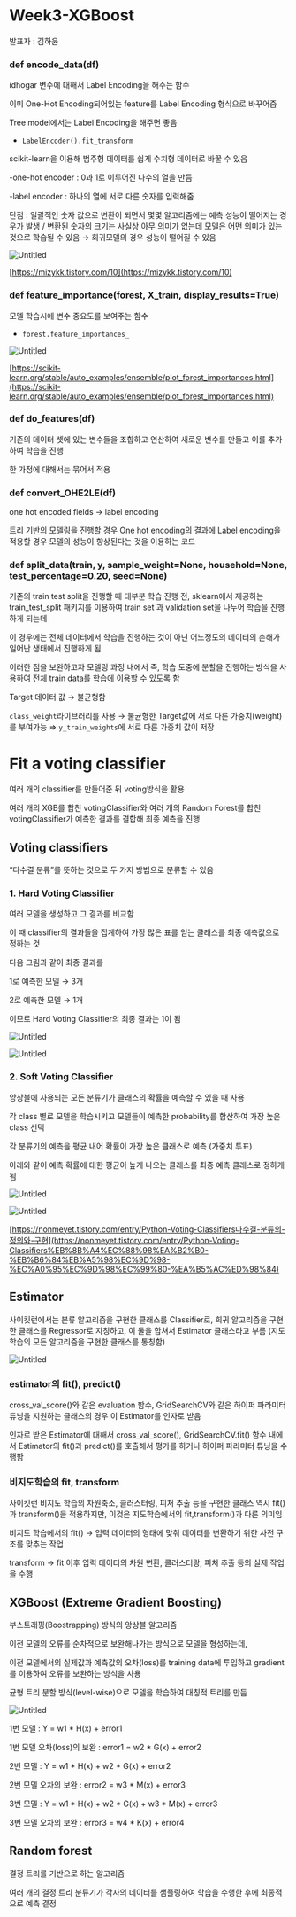 # Week3-XGBoost
발표자 : 김하윤

### def encode_data(df)

idhogar 변수에 대해서 Label Encoding을 해주는 함수

이미 One-Hot Encoding되어있는 feature를 Label Encoding 형식으로 바꾸어줌

Tree model에서는 Label Encoding을 해주면 좋음

- `LabelEncoder().fit_transform`

scikit-learn을 이용해 범주형 데이터를 쉽게 수치형 데이터로 바꿀 수 있음

-one-hot encoder : 0과 1로 이루어진 다수의 열을 만듬

-label encoder : 하나의 열에 서로 다른 숫자를 입력해줌

단점 : 일괄적인 숫자 값으로 변환이 되면서 몇몇 알고리즘에는 예측 성능이 떨어지는 경우가 발생 / 변환된 숫자의 크기는 사실상 아무 의미가 없는데 모델은 어떤 의미가 있는 것으로 학습될 수 있음 → 회귀모델의 경우 성능이 떨어질 수 있음

![Untitled](https://s3-us-west-2.amazonaws.com/secure.notion-static.com/c74b4a43-54ec-4d2d-af41-7f1b85ab9916/Untitled.png)

[https://mizykk.tistory.com/10](https://mizykk.tistory.com/10)

### def feature_importance(forest, X_train, display_results=True)

모델 학습시에 변수 중요도를 보여주는 함수

- `forest.feature_importances_`

![Untitled](https://s3-us-west-2.amazonaws.com/secure.notion-static.com/c2a56fc7-387f-4538-adae-311eaf43c474/Untitled.png)

[https://scikit-learn.org/stable/auto_examples/ensemble/plot_forest_importances.html](https://scikit-learn.org/stable/auto_examples/ensemble/plot_forest_importances.html)

### def do_features(df)

기존의 데이터 셋에 있는 변수들을 조합하고 연산하여 새로운 변수를 만들고 이를 추가하여 학습을 진행

한 가정에 대해서는 묶어서 적용

### def convert_OHE2LE(df)

one hot encoded fields → label encoding

트리 기반의 모델링을 진행할 경우 One hot encoding의 결과에 Label encoding을 적용할 경우 모델의 성능이 향상된다는 것을 이용하는 코드

### def split_data(train, y, sample_weight=None, household=None, test_percentage=0.20, seed=None)

기존의 train test split을 진행할 때 대부분 학습 진행 전, sklearn에서 제공하는 train_test_split 패키지를 이용하여 train set 과 validation set을 나누어 학습을 진행하게 되는데

이 경우에는 전체 데이터에서 학습을 진행하는 것이 아닌 어느정도의 데이터의 손해가 일어난 생태에서 진행하게 됨

이러한 점을 보완하고자 모델링 과정 내에서 즉, 학습 도중에 분할을 진행하는 방식을 사용하여 전체 train data를 학습에 이용할 수 있도록 함

Target 데이터 값 → 불균형함 

`class_weight`라이브러리를 사용 → 불균형한 Target값에 서로 다른 가중치(weight)를 부여가능 ⇒ `y_train_weights`에 서로 다른 가중치 값이 저장

# Fit a voting classifier

여러 개의 classifier를 만들어준 뒤 voting방식을 활용

여러 개의 XGB를 합친 votingClassifier와 여러 개의 Random Forest를 합친 votingClassifier가 예측한 결과를 결합해 최종 예측을 진행

## Voting classifiers

“다수결 분류”를 뜻하는 것으로 두 가지 방법으로 분류할 수 있음

### 1. Hard Voting Classifier

여러 모델을 생성하고 그 결과를 비교함

이 때 classifier의 결과들을 집계하여 가장 많은 표를 얻는 클래스를 최종 예측값으로 정하는 것

다음 그림과 같이 최종 결과를

1로 예측한 모델 → 3개

2로 예측한 모델 → 1개

이므로 Hard Voting Classifier의 최종 결과는 1이 됨

![Untitled](https://s3-us-west-2.amazonaws.com/secure.notion-static.com/133f870d-9e36-417c-9354-b494b9b075d5/Untitled.png)

![Untitled](https://s3-us-west-2.amazonaws.com/secure.notion-static.com/5add445e-96e0-4310-9b2c-68d21bc8f986/Untitled.png)

### 2. Soft Voting Classifier

앙상블에 사용되는 모든 분류기가 클래스의 확률을 예측할 수 있을 때 사용

각 class 별로 모델을 학습시키고 모델들이 예측한 probability를 합산하여 가장 높은 class 선택

각 분류기의 예측을 평균 내어 확률이 가장 높은 클래스로 예측 (가중치 투표)

아래와 같이 예측 확률에 대한 평균이 높게 나오는 클래스를 최종 예측 클래스로 정하게 됨

![Untitled](https://s3-us-west-2.amazonaws.com/secure.notion-static.com/fb45bb8d-d40d-4b03-af08-d242cfc6839c/Untitled.png)

![Untitled](https://s3-us-west-2.amazonaws.com/secure.notion-static.com/6b2fb21a-498c-49c1-993b-8416b27cb069/Untitled.png)

[https://nonmeyet.tistory.com/entry/Python-Voting-Classifiers다수결-분류의-정의와-구현](https://nonmeyet.tistory.com/entry/Python-Voting-Classifiers%EB%8B%A4%EC%88%98%EA%B2%B0-%EB%B6%84%EB%A5%98%EC%9D%98-%EC%A0%95%EC%9D%98%EC%99%80-%EA%B5%AC%ED%98%84)

## Estimator

사이킷런에서는 분류 알고리즘을 구현한 클래스를 Classifier로, 회귀 알고리즘을 구현한 클래스를 Regressor로 지칭하고, 이 둘을 합쳐서 Estimator 클래스라고 부름 (지도학습의 모든 알고리즘을 구현한 클래스를 통칭함)

![Untitled](https://s3-us-west-2.amazonaws.com/secure.notion-static.com/73779ba5-2258-4e4a-88ac-11fff547bacf/Untitled.png)

### estimator의 fit(), predict()

cross_val_score()와 같은 evaluation 함수, GridSearchCV와 같은 하이퍼 파라미터 튜닝을 지원하는 클래스의 경우 이 Estimator를 인자로 받음

인자로 받은 Estimator에 대해서 cross_val_score(), GridSearchCV.fit() 함수 내에서 Estimator의 fit()과 predict()를 호출해서 평가를 하거나 하이퍼 파라미터 튜닝을 수행함

### 비지도학습의 fit, transform

사이킷런 비지도 학습의 차원축소, 클러스터링, 피처 추출 등을 구현한 클래스 역시 fit() 과 transform()을 적용하지만, 이것은 지도학습에서의 fit,transform()과 다른 의미임

비지도 학습에서의 fit() → 입력 데이터의 형태에 맞춰 데이터를 변환하기 위한 사전 구조를 맞추는 작업

transform → fit 이후 입력 데이터의 차원 변환, 클러스터랑, 피처 추출 등의 실제 작업을 수행

## **XGBoost (Extreme Gradient Boosting)**

부스트래핑(Boostrapping) 방식의 앙상블 알고리즘

이전 모델의 오류를 순차적으로 보완해나가는 방식으로 모델을 형성하는데,

이전 모델에서의 실제값과 예측값의 오차(loss)를 training data에 투입하고 gradient를 이용하여 오류를 보완하는 방식을 사용

균형 트리 분할 방식(level-wise)으로 모델을 학습하여 대칭적 트리를 만듬

![Untitled](https://s3-us-west-2.amazonaws.com/secure.notion-static.com/57e87896-1867-4cd4-8de0-3a92179332a6/Untitled.png)

1번 모델 : Y = w1 * H(x) + error1

1번 모델 오차(loss)의 보완 : error1 = w2 * G(x) + error2

2번 모델 : Y = w1 * H(x) + w2 * G(x) + error2

2번 모델 오차의 보완 : error2 = w3 * M(x) + error3

3번 모델 : Y = w1 * H(x) + w2 * G(x) + w3 * M(x) + error3

3번 모델 오차의 보완 : error3 = w4 * K(x) + error4

## Random forest

결정 트리를 기반으로 하는 알고리즘

여러 개의 결정 트리 분류기가 각자의 데이터를 샘플링하여 학습을 수행한 후에 최종적으로 예측 결정
